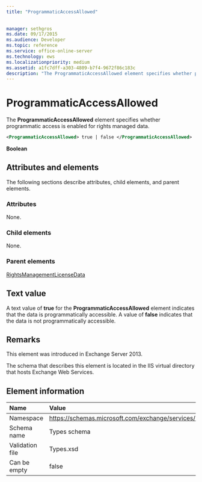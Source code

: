 ```yaml
---
title: "ProgrammaticAccessAllowed"
 
 
manager: sethgros
ms.date: 09/17/2015
ms.audience: Developer
ms.topic: reference
ms.service: office-online-server
ms.technology: ews
ms.localizationpriority: medium
ms.assetid: a1fc7dff-a303-4809-b7f4-9672f86c183c
description: "The ProgrammaticAccessAllowed element specifies whether programmatic access is enabled for rights managed data."
---
```


# ProgrammaticAccessAllowed

The **ProgrammaticAccessAllowed** element specifies whether programmatic access is enabled for rights managed data. 
  
```XML
<ProgrammaticAccessAllowed> true | false </ProgrammaticAccessAllowed>
```

 **Boolean**
## Attributes and elements

The following sections describe attributes, child elements, and parent elements.
  
### Attributes

None.
  
### Child elements

None.
  
### Parent elements

[RightsManagementLicenseData](rightsmanagementlicensedata.md)
  
## Text value

A text value of **true** for the **ProgrammaticAccessAllowed** element indicates that the data is programmatically accessible. A value of **false** indicates that the data is not programmatically accessible. 
  
## Remarks

This element was introduced in Exchange Server 2013.
  
The schema that describes this element is located in the IIS virtual directory that hosts Exchange Web Services.
  
## Element information

|**Name**|**Value**|
|:-----|:-----|
|Namespace  <br/> |https://schemas.microsoft.com/exchange/services/2006/types  <br/> |
|Schema name  <br/> |Types schema  <br/> |
|Validation file  <br/> |Types.xsd  <br/> |
|Can be empty  <br/> |false  <br/> |
   

